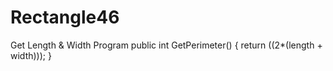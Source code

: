 # Rectangle46
Get Length &amp; Width Program
public int GetPerimeter()
        {
            return ((2*(length + width)));
        }
        
